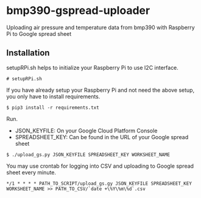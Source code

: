 # bmp390-gspread-uploader
Uploading air pressure and temperature data from bmp390 with Raspberry Pi to Google spread sheet

## Installation
setupRPi.sh helps to initialize your Raspberry Pi to use I2C interface.
```
# setupRPi.sh
```

If you have already setup your Raspberry Pi and not need the above setup, you only have to install requirements.
```
$ pip3 install -r requirements.txt
```

Run.

- JSON_KEYFILE: On your Google Cloud Platform Console
- SPREADSHEET_KEY: Can be found in the URL of your Google spread sheet
```
$ ./upload_gs.py JSON_KEYFILE SPREADSHEET_KEY WORKSHEET_NAME
```

You may use crontab for logging into CSV and uploading to Google spread sheet every minute.
```
*/1 * * * * PATH_TO_SCRIPT/upload_gs.gy JSON_KEYFILE SPREADSHEET_KEY WORKSHEET_NAME >> PATH_TO_CSV/`date +\%Y\%m\%d`.csv
```